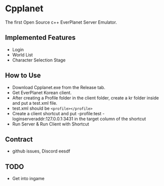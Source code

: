 # Cpplanet
 The first Open Source c++ EverPlanet Server Emulator.
## Implemented Features
  - Login
  - World List
  - Character Selection Stage
## How to Use
  - Download Cpplanet.exe from the Release tab.
  - Get EverPlanet Korean client.
  - After creating a Profile folder in the client folder, create a kr folder inside and put a test.xml file.
  - test.xml should be
  `<profile></profile>`
  - Create a client shortcut and put -profile:test -loginserveraddr:127.0.0.1:3431 in the target column of the shortcut
  - Run Server & Run Client with Shortcut
## Contract
  - github issues, Discord eesdf
## TODO
  - Get into ingame
